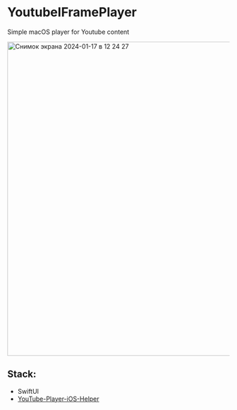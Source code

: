 # YoutubeIFramePlayer
Simple macOS player for Youtube content

<img width="712" alt="Снимок экрана 2024-01-17 в 12 24 27" src="https://github.com/DenDmitriev/YoutubeIFramePlayer/assets/65191747/09a3da3e-27b3-44e2-b679-5a235bff9a44">

## Stack:
- SwiftUI
- [YouTube-Player-iOS-Helper](https://github.com/youtube/youtube-ios-player-helper)
